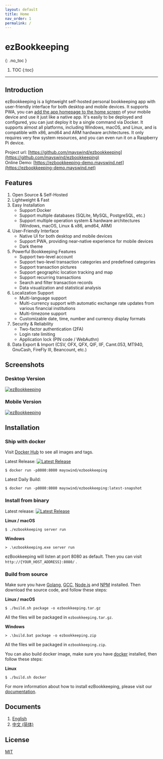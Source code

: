 ```yaml
---
layout: default
title: Home
nav_order: 1
permalink: /
---
```


# ezBookkeeping
{: .no_toc }

1. TOC
{:toc}

---

## Introduction
ezBookkeeping is a lightweight self-hosted personal bookkeeping app with user-friendly interface for both desktop and mobile devices. It supports PWA, you can [add the app homepage to the home screen](https://raw.githubusercontent.com/wiki/mayswind/ezbookkeeping/img/mobile/add_to_home_screen.gif) of your mobile device and use it just like a native app. It's easily to be deployed and configured, you can just deploy it by a single command via Docker. It supports almost all platforms, including Windows, macOS, and Linux, and is compatible with x86, amd64 and ARM hardware architectures. It only requires very few system resources, and you can even run it on a Raspberry Pi device.

Project url: [https://github.com/mayswind/ezbookkeeping](https://github.com/mayswind/ezbookkeeping)  
Online Demo: [https://ezbookkeeping-demo.mayswind.net](https://ezbookkeeping-demo.mayswind.net)

## Features
1. Open Source & Self-Hosted
2. Lightweight & Fast
3. Easy Installation
    * Support Docker
    * Support multiple databases (SQLite, MySQL, PostgreSQL, etc.)
    * Support multiple operation system & hardware architectures (Windows, macOS, Linux & x86, amd64, ARM)
4. User-Friendly Interface
    * Native UI for both desktop and mobile devices
    * Support PWA, providing near-native experience for mobile devices
    * Dark theme
5. Powerful Bookkeeping Features
    * Support two-level account
    * Support two-level transaction categories and predefined categories
    * Support transaction pictures
    * Support geographic location tracking and map
    * Support recurring transactions
    * Search and filter transaction records
    * Data visualization and statistical analysis
6. Localization Support
    * Multi-language support
    * Multi-currency support with automatic exchange rate updates from various financial institutions
    * Multi-timezone support
    * Customizable date, time, number and currency display formats
7. Security & Reliability
    * Two-factor authentication (2FA)
    * Login rate limiting
    * Application lock (PIN code / WebAuthn)
8. Data Export & Import (CSV, OFX, QFX, QIF, IIF, Camt.053, MT940, GnuCash, FireFly III, Beancount, etc.)

## Screenshots
### Desktop Version
[![ezBookkeeping](https://raw.githubusercontent.com/wiki/mayswind/ezbookkeeping/img/desktop/en.png)](https://raw.githubusercontent.com/wiki/mayswind/ezbookkeeping/img/desktop/en.png)

### Mobile Version
[![ezBookkeeping](https://raw.githubusercontent.com/wiki/mayswind/ezbookkeeping/img/mobile/en.png)](https://raw.githubusercontent.com/wiki/mayswind/ezbookkeeping/img/mobile/en.png)

## Installation
### Ship with docker
Visit [Docker Hub](https://hub.docker.com/r/mayswind/ezbookkeeping) to see all images and tags.

Latest Release: [![Latest Release](https://img.shields.io/docker/v/mayswind/ezbookkeeping?sort=semver&style=flat-square)](https://hub.docker.com/r/mayswind/ezbookkeeping)

    $ docker run -p8080:8080 mayswind/ezbookkeeping

Latest Daily Build:

    $ docker run -p8080:8080 mayswind/ezbookkeeping:latest-snapshot

### Install from binary
Latest release: [![Latest Release](https://img.shields.io/github/release/mayswind/ezbookkeeping?sort=semver&style=flat-square)](https://github.com/mayswind/ezbookkeeping/releases)

**Linux / macOS**

    $ ./ezbookkeeping server run

**Windows**

    > .\ezbookkeeping.exe server run

ezBookkeeping will listen at port 8080 as default. Then you can visit `http://{YOUR_HOST_ADDRESS}:8080/` .

### Build from source
Make sure you have [Golang](https://golang.org/), [GCC](http://gcc.gnu.org/), [Node.js](https://nodejs.org/) and [NPM](https://www.npmjs.com/) installed. Then download the source code, and follow these steps:

**Linux / macOS**

    $ ./build.sh package -o ezbookkeeping.tar.gz

All the files will be packaged in `ezbookkeeping.tar.gz`.

**Windows**

    > .\build.bat package -o ezbookkeeping.zip

All the files will be packaged in `ezbookkeeping.zip`.

You can also build docker image, make sure you have [docker](https://www.docker.com/) installed, then follow these steps:

**Linux**

    $ ./build.sh docker

For more information about how to install ezBookkeeping, please visit our [documentation](/installation).

## Documents
1. [English](/)
1. [中文 (简体)](/zh_Hans)

## License
[MIT](https://github.com/mayswind/ezbookkeeping/blob/master/LICENSE)
